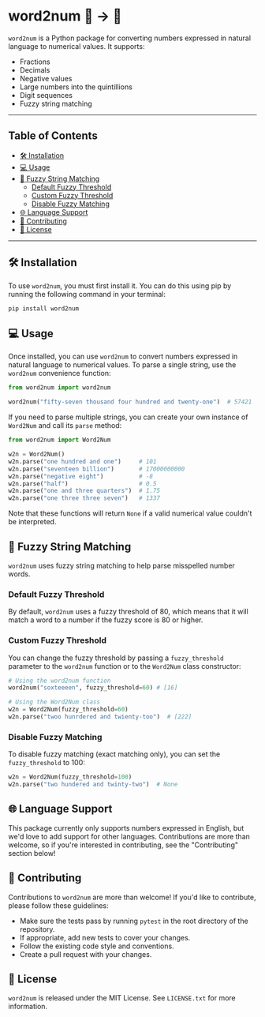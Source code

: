 # word2num 💬 → 🔢 <!-- omit in toc -->

`word2num` is a Python package for converting numbers expressed in natural language to numerical values. It supports:

- Fractions
- Decimals
- Negative values
- Large numbers into the quintillions
- Digit sequences
- Fuzzy string matching

---

## Table of Contents <!-- omit in toc -->
- [🛠️ Installation](#️-installation)
- [💻 Usage](#-usage)
- [🐻 Fuzzy String Matching](#-fuzzy-string-matching)
  - [Default Fuzzy Threshold](#default-fuzzy-threshold)
  - [Custom Fuzzy Threshold](#custom-fuzzy-threshold)
  - [Disable Fuzzy Matching](#disable-fuzzy-matching)
- [🌐 Language Support](#-language-support)
- [🤝 Contributing](#-contributing)
- [📃 License](#-license)

---


## 🛠️ Installation

To use `word2num`, you must first install it. You can do this using pip by running the following command in your terminal:

```
pip install word2num
```

## 💻 Usage

Once installed, you can use `word2num` to convert numbers expressed in natural language to numerical values. To parse a single string, use the `word2num` convenience function:

```python
from word2num import word2num

word2num("fifty-seven thousand four hundred and twenty-one")  # 57421
```

If you need to parse multiple strings, you can create your own instance of `Word2Num` and call its `parse` method:

```python
from word2num import Word2Num

w2n = Word2Num()
w2n.parse("one hundred and one")     # 101
w2n.parse("seventeen billion")       # 17000000000
w2n.parse("negative eight")          # -8
w2n.parse("half")                    # 0.5
w2n.parse("one and three quarters")  # 1.75
w2n.parse("one three three seven")   # 1337
```

Note that these functions will return `None` if a valid numerical value couldn't be interpreted.

## 🐻 Fuzzy String Matching

`word2num` uses fuzzy string matching to help parse misspelled number words.

### Default Fuzzy Threshold

By default, `word2num` uses a fuzzy threshold of 80, which means that it will match a word to a number if the fuzzy score is 80 or higher.

### Custom Fuzzy Threshold

You can change the fuzzy threshold by passing a `fuzzy_threshold` parameter to the `word2num` function or to the `Word2Num` class constructor:

```python
# Using the word2num function
word2num("soxteeeen", fuzzy_threshold=60) # [16]

# Using the Word2Num class
w2n = Word2Num(fuzzy_threshold=60)
w2n.parse("twoo hunrdered and twienty-too")  # [222]
```

### Disable Fuzzy Matching

To disable fuzzy matching (exact matching only), you can set the `fuzzy_threshold` to 100:

```python
w2n = Word2Num(fuzzy_threshold=100)
w2n.parse("two hundered and twinty-two")  # None
```

## 🌐 Language Support

This package currently only supports numbers expressed in English, but we'd love to add support for other languages. Contributions are more than welcome, so if you're interested in contributing, see the "Contributing" section below!

## 🤝 Contributing

Contributions to `word2num` are more than welcome! If you'd like to contribute, please follow these guidelines:

- Make sure the tests pass by running `pytest` in the root directory of the repository.
- If appropriate, add new tests to cover your changes.
- Follow the existing code style and conventions.
- Create a pull request with your changes.

## 📃 License

`word2num` is released under the MIT License. See `LICENSE.txt` for more information.
